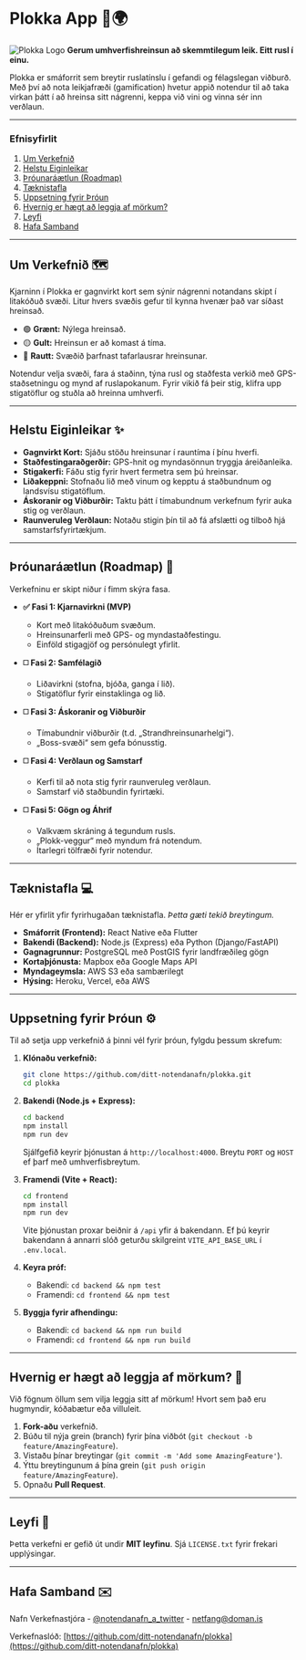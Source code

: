 # Plokka App 🚮🌍

![Plokka Logo](https://via.placeholder.com/300x150.png?text=Plokka+Logo) **Gerum umhverfishreinsun að skemmtilegum leik. Eitt rusl í einu.**

Plokka er smáforrit sem breytir ruslatínslu í gefandi og félagslegan viðburð. Með því að nota leikjafræði (gamification) hvetur appið notendur til að taka virkan þátt í að hreinsa sitt nágrenni, keppa við vini og vinna sér inn verðlaun.

---

### **Efnisyfirlit**
1. [Um Verkefnið](#um-verkefnið-)
2. [Helstu Eiginleikar](#helstu-eiginleikar-)
3. [Þróunaráætlun (Roadmap)](#þróunaráætlun--roadmap-)
4. [Tæknistafla](#tæknistafla-)
5. [Uppsetning fyrir Þróun](#uppsetning-fyrir-þróun-)
6. [Hvernig er hægt að leggja af mörkum?](#hvernig-er-hægt-að-leggja-af-mörkum--)
7. [Leyfi](#leyfi-)
8. [Hafa Samband](#hafa-samband-)

---

## **Um Verkefnið** 🗺️

Kjarninn í Plokka er gagnvirkt kort sem sýnir nágrenni notandans skipt í litakóðuð svæði. Litur hvers svæðis gefur til kynna hvenær það var síðast hreinsað.

* 🟢 **Grænt:** Nýlega hreinsað.
* 🟡 **Gult:** Hreinsun er að komast á tíma.
* 🔴 **Rautt:** Svæðið þarfnast tafarlausrar hreinsunar.

Notendur velja svæði, fara á staðinn, týna rusl og staðfesta verkið með GPS-staðsetningu og mynd af ruslapokanum. Fyrir vikið fá þeir stig, klifra upp stigatöflur og stuðla að hreinna umhverfi.

---

## **Helstu Eiginleikar** ✨

* **Gagnvirkt Kort:** Sjáðu stöðu hreinsunar í rauntíma í þínu hverfi.
* **Staðfestingaraðgerðir:** GPS-hnit og myndasönnun tryggja áreiðanleika.
* **Stigakerfi:** Fáðu stig fyrir hvert fermetra sem þú hreinsar.
* **Liðakeppni:** Stofnaðu lið með vinum og kepptu á staðbundnum og landsvísu stigatöflum.
* **Áskoranir og Viðburðir:** Taktu þátt í tímabundnum verkefnum fyrir auka stig og verðlaun.
* **Raunveruleg Verðlaun:** Notaðu stigin þín til að fá afslætti og tilboð hjá samstarfsfyrirtækjum.

---

## **Þróunaráætlun (Roadmap)** 🚀

Verkefninu er skipt niður í fimm skýra fasa.

* **✅ Fasi 1: Kjarnavirkni (MVP)**
    * Kort með litakóðuðum svæðum.
    * Hreinsunarferli með GPS- og myndastaðfestingu.
    * Einföld stigagjöf og persónulegt yfirlit.

* **◻️ Fasi 2: Samfélagið**
    * Liðavirkni (stofna, bjóða, ganga í lið).
    * Stigatöflur fyrir einstaklinga og lið.

* **◻️ Fasi 3: Áskoranir og Viðburðir**
    * Tímabundnir viðburðir (t.d. „Strandhreinsunarhelgi“).
    * „Boss-svæði“ sem gefa bónusstig.

* **◻️ Fasi 4: Verðlaun og Samstarf**
    * Kerfi til að nota stig fyrir raunveruleg verðlaun.
    * Samstarf við staðbundin fyrirtæki.

* **◻️ Fasi 5: Gögn og Áhrif**
    * Valkvæm skráning á tegundum rusls.
    * „Plokk-veggur“ með myndum frá notendum.
    * Ítarlegri tölfræði fyrir notendur.

---

## **Tæknistafla** 💻

Hér er yfirlit yfir fyrirhugaðan tæknistafla. *Þetta gæti tekið breytingum.*

* **Smáforrit (Frontend):** React Native eða Flutter
* **Bakendi (Backend):** Node.js (Express) eða Python (Django/FastAPI)
* **Gagnagrunnur:** PostgreSQL með PostGIS fyrir landfræðileg gögn
* **Kortaþjónusta:** Mapbox eða Google Maps API
* **Myndageymsla:** AWS S3 eða sambærilegt
* **Hýsing:** Heroku, Vercel, eða AWS

---

## **Uppsetning fyrir Þróun** ⚙️

Til að setja upp verkefnið á þinni vél fyrir þróun, fylgdu þessum skrefum:

1. **Klónaðu verkefnið:**
    ```sh
    git clone https://github.com/ditt-notendanafn/plokka.git
    cd plokka
    ```

2. **Bakendi (Node.js + Express):**
    ```sh
    cd backend
    npm install
    npm run dev
    ```

    Sjálfgefið keyrir þjónustan á `http://localhost:4000`. Breytu `PORT` og `HOST` ef þarf með umhverfisbreytum.

3. **Framendi (Vite + React):**
    ```sh
    cd frontend
    npm install
    npm run dev
    ```

    Vite þjónustan proxar beiðnir á `/api` yfir á bakendann. Ef þú keyrir bakendann á annarri slóð geturðu skilgreint `VITE_API_BASE_URL` í `.env.local`.

4. **Keyra próf:**

    - Bakendi: `cd backend && npm test`
    - Framendi: `cd frontend && npm test`

5. **Byggja fyrir afhendingu:**

    - Bakendi: `cd backend && npm run build`
    - Framendi: `cd frontend && npm run build`

---

## **Hvernig er hægt að leggja af mörkum?** 🙌

Við fögnum öllum sem vilja leggja sitt af mörkum! Hvort sem það eru hugmyndir, kóðabætur eða villuleit.

1.  **Fork-aðu** verkefnið.
2.  Búðu til nýja grein (branch) fyrir þína viðbót (`git checkout -b feature/AmazingFeature`).
3.  Vistaðu þínar breytingar (`git commit -m 'Add some AmazingFeature'`).
4.  Ýttu breytingunum á þína grein (`git push origin feature/AmazingFeature`).
5.  Opnaðu **Pull Request**.

---

## **Leyfi** 📜

Þetta verkefni er gefið út undir **MIT leyfinu**. Sjá `LICENSE.txt` fyrir frekari upplýsingar.

---

## **Hafa Samband** ✉️

Nafn Verkefnastjóra - [@notendanafn_a_twitter](https://twitter.com/notendanafn) - netfang@doman.is

Verkefnaslóð: [https://github.com/ditt-notendanafn/plokka](https://github.com/ditt-notendanafn/plokka)